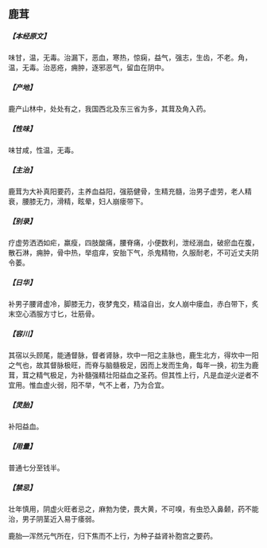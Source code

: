 ## 鹿茸

##### 【本经原文】
味甘，温，无毒。治漏下，恶血，寒热，惊痫，益气，强志，生齿，不老。角，温，无毒。治恶疮，痈肿，逐邪恶气，留血在阴中。
##### 【产地】
鹿产山林中，处处有之，我国西北及东三省为多，其茸及角入药。
##### 【性味】
味甘咸，性温，无毒。
##### 【主治】
鹿茸为大补真阳要药，主养血益阳，强筋健骨，生精充髓，治男子虚劳，老人精衰，腰膝无力，滑精，眩晕，妇人崩瘘带下。
##### 【别录】
疗虚劳洒洒如疟，羸瘦，四肢酸痛，腰脊痛，小便数利，泄经溺血，破瘀血在腹，散石淋，痈肿，骨中热，举疽痒，安胎下气，杀鬼精物，久服耐老，不可近丈夫阴令萎。
##### 【日华】
补男子腰肾虚冷，脚膝无力，夜梦鬼交，精溢自出，女人崩中瘘血，赤白带下，炙末空心酒服方寸匕，壮筋骨。
##### 【容川】
其宿以头顾尾，能通督脉，督者肾脉，坎中一阳之主脉也，鹿生北方，得坎中一阳之气也，故其督脉极旺，而脊与脑髓极足，因而上发而生角，每年一换，初生为鹿茸，茸之精气极足，为补髓强精壮阳益血之圣药。但其性上行，凡是血逆火逆者不宜用。惟血虚火弱，阳不举，气不上者，乃为合宜。
##### 【灵胎】
补阳益血。
##### 【用量】
普通七分至钱半。
##### 【禁忌】
壮年慎用，阴虚火旺者忌之，麻勃为使，畏大黄，不可嗅，有虫恐入鼻颡，药不能治，男子阴茎近入易于痿弱。

鹿胎—浑然元气所在，归下焦而不上行，为种子益肾补胞宫之要药。